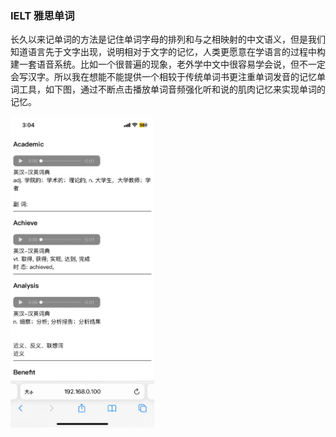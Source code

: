### IELT 雅思单词
长久以来记单词的方法是记住单词字母的排列和与之相映射的中文语义，但是我们知道语言先于文字出现，说明相对于文字的记忆，人类更愿意在学语言的过程中构建一套语音系统。比如一个很普遍的现象，老外学中文中很容易学会说，但不一定会写汉字。所以我在想能不能提供一个相较于传统单词书更注重单词发音的记忆单词工具，如下图，通过不断点击播放单词音频强化听和说的肌肉记忆来实现单词的记忆。

<img src="./app-page.jpeg" width="230">